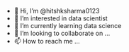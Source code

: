 - 👋 Hi, I’m @hitshksharma0123
- 👀 I’m interested in data scientist
- 🌱 I’m currently learning data science
- 💞️ I’m looking to collaborate on ...
- 📫 How to reach me ...

<!---
hitshksharma0123/hitshksharma0123 is a ✨ special ✨ repository because its `README.md` (this file) appears on your GitHub profile.
You can click the Preview link to take a look at your changes.
--->
